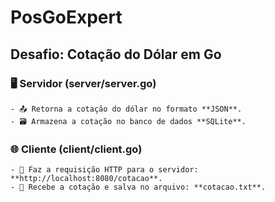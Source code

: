 # PosGoExpert

## Desafio: Cotação do Dólar em Go

### 🖥️ Servidor (server/server.go)
    - 📤 Retorna a cotação do dólar no formato **JSON**.
    - 🗃️ Armazena a cotação no banco de dados **SQLite**.
### 🌐 Cliente (client/client.go)
    - 🔗 Faz a requisição HTTP para o servidor: **http://localhost:8080/cotacao**.
    - 📄 Recebe a cotação e salva no arquivo: **cotacao.txt**.